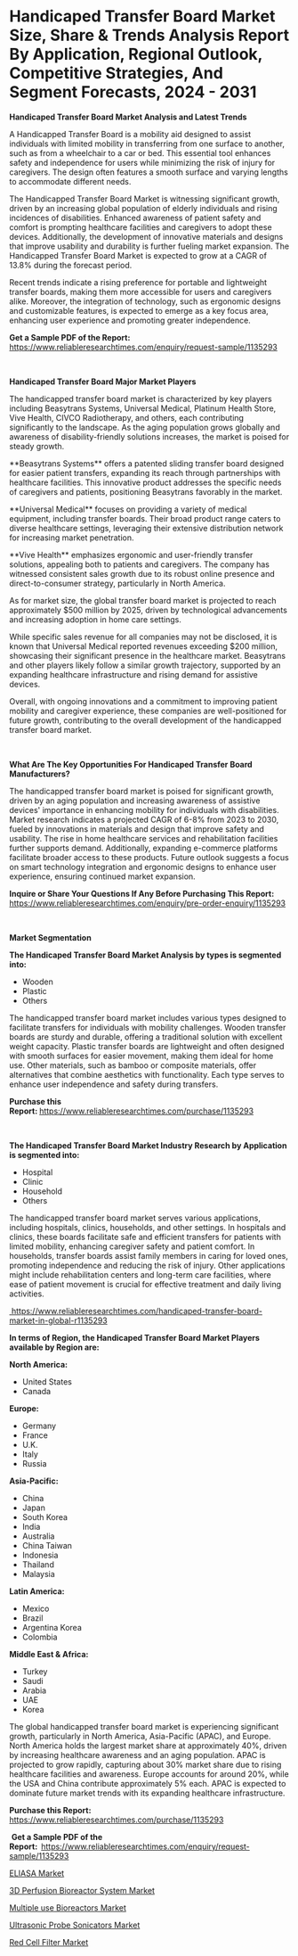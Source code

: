 <p><h1>Handicaped Transfer Board Market Size, Share & Trends Analysis Report By Application, Regional Outlook, Competitive Strategies, And Segment Forecasts, 2024 - 2031</h1></p><p><strong>Handicaped Transfer Board Market Analysis and Latest Trends</strong></p>
<p><p>A Handicapped Transfer Board is a mobility aid designed to assist individuals with limited mobility in transferring from one surface to another, such as from a wheelchair to a car or bed. This essential tool enhances safety and independence for users while minimizing the risk of injury for caregivers. The design often features a smooth surface and varying lengths to accommodate different needs.</p><p>The Handicapped Transfer Board Market is witnessing significant growth, driven by an increasing global population of elderly individuals and rising incidences of disabilities. Enhanced awareness of patient safety and comfort is prompting healthcare facilities and caregivers to adopt these devices. Additionally, the development of innovative materials and designs that improve usability and durability is further fueling market expansion. The Handicapped Transfer Board Market is expected to grow at a CAGR of 13.8% during the forecast period. </p><p>Recent trends indicate a rising preference for portable and lightweight transfer boards, making them more accessible for users and caregivers alike. Moreover, the integration of technology, such as ergonomic designs and customizable features, is expected to emerge as a key focus area, enhancing user experience and promoting greater independence.</p></p>
<p><strong>Get a Sample PDF of the Report:&nbsp;</strong> <a href="https://www.reliableresearchtimes.com/enquiry/request-sample/1135293?utm_campaign=1625&utm_medium=2&utm_source=Github&utm_content=ia&utm_term=13102024&utm_id=handicaped-transfer-board">https://www.reliableresearchtimes.com/enquiry/request-sample/1135293</a></p>
<p>&nbsp;</p>
<p><strong>Handicaped Transfer Board Major Market Players</strong></p>
<p><p>The handicapped transfer board market is characterized by key players including Beasytrans Systems, Universal Medical, Platinum Health Store, Vive Health, CIVCO Radiotherapy, and others, each contributing significantly to the landscape. As the aging population grows globally and awareness of disability-friendly solutions increases, the market is poised for steady growth.</p><p>**Beasytrans Systems** offers a patented sliding transfer board designed for easier patient transfers, expanding its reach through partnerships with healthcare facilities. This innovative product addresses the specific needs of caregivers and patients, positioning Beasytrans favorably in the market.</p><p>**Universal Medical** focuses on providing a variety of medical equipment, including transfer boards. Their broad product range caters to diverse healthcare settings, leveraging their extensive distribution network for increasing market penetration.</p><p>**Vive Health** emphasizes ergonomic and user-friendly transfer solutions, appealing both to patients and caregivers. The company has witnessed consistent sales growth due to its robust online presence and direct-to-consumer strategy, particularly in North America.</p><p>As for market size, the global transfer board market is projected to reach approximately $500 million by 2025, driven by technological advancements and increasing adoption in home care settings.</p><p>While specific sales revenue for all companies may not be disclosed, it is known that Universal Medical reported revenues exceeding $200 million, showcasing their significant presence in the healthcare market. Beasytrans and other players likely follow a similar growth trajectory, supported by an expanding healthcare infrastructure and rising demand for assistive devices.</p><p>Overall, with ongoing innovations and a commitment to improving patient mobility and caregiver experience, these companies are well-positioned for future growth, contributing to the overall development of the handicapped transfer board market.</p></p>
<p>&nbsp;</p>
<p><strong>What Are The Key Opportunities For Handicaped Transfer Board Manufacturers?</strong></p>
<p><p>The handicapped transfer board market is poised for significant growth, driven by an aging population and increasing awareness of assistive devices' importance in enhancing mobility for individuals with disabilities. Market research indicates a projected CAGR of 6-8% from 2023 to 2030, fueled by innovations in materials and design that improve safety and usability. The rise in home healthcare services and rehabilitation facilities further supports demand. Additionally, expanding e-commerce platforms facilitate broader access to these products. Future outlook suggests a focus on smart technology integration and ergonomic designs to enhance user experience, ensuring continued market expansion.</p></p>
<p><strong>Inquire or Share Your Questions If Any Before Purchasing This Report:</strong> <a href="https://www.reliableresearchtimes.com/enquiry/pre-order-enquiry/1135293?utm_campaign=1625&utm_medium=2&utm_source=Github&utm_content=ia&utm_term=13102024&utm_id=handicaped-transfer-board">https://www.reliableresearchtimes.com/enquiry/pre-order-enquiry/1135293</a></p>
<p>&nbsp;</p>
<p><strong>Market Segmentation</strong></p>
<p><strong>The Handicaped Transfer Board Market Analysis by types is segmented into:</strong></p>
<p><ul><li>Wooden</li><li>Plastic</li><li>Others</li></ul></p>
<p><p>The handicapped transfer board market includes various types designed to facilitate transfers for individuals with mobility challenges. Wooden transfer boards are sturdy and durable, offering a traditional solution with excellent weight capacity. Plastic transfer boards are lightweight and often designed with smooth surfaces for easier movement, making them ideal for home use. Other materials, such as bamboo or composite materials, offer alternatives that combine aesthetics with functionality. Each type serves to enhance user independence and safety during transfers.</p></p>
<p><strong>Purchase this Report:&nbsp;</strong><a href="https://www.reliableresearchtimes.com/purchase/1135293?utm_campaign=1625&utm_medium=2&utm_source=Github&utm_content=ia&utm_term=13102024&utm_id=handicaped-transfer-board">https://www.reliableresearchtimes.com/purchase/1135293</a></p>
<p>&nbsp;</p>
<p><strong>The Handicaped Transfer Board Market Industry Research by Application is segmented into:</strong></p>
<p><ul><li>Hospital</li><li>Clinic</li><li>Household</li><li>Others</li></ul></p>
<p><p>The handicapped transfer board market serves various applications, including hospitals, clinics, households, and other settings. In hospitals and clinics, these boards facilitate safe and efficient transfers for patients with limited mobility, enhancing caregiver safety and patient comfort. In households, transfer boards assist family members in caring for loved ones, promoting independence and reducing the risk of injury. Other applications might include rehabilitation centers and long-term care facilities, where ease of patient movement is crucial for effective treatment and daily living activities.</p></p>
<p><a href="https://www.reliableresearchtimes.com/handicaped-transfer-board-market-in-global-r1135293?utm_campaign=1625&utm_medium=2&utm_source=Github&utm_content=ia&utm_term=13102024&utm_id=handicaped-transfer-board">&nbsp;https://www.reliableresearchtimes.com/handicaped-transfer-board-market-in-global-r1135293</a></p>
<p><strong>In terms of Region, the Handicaped Transfer Board Market Players available by Region are:</strong></p>
<p>
    <p> <strong> North America: </strong>
        <ul>
            <li>United States</li>
            <li>Canada</li>
        </ul>
        </p> 
    <p> <strong> Europe: </strong>
        <ul>
            <li>Germany</li>
            <li>France</li>
            <li>U.K.</li>
            <li>Italy</li>
            <li>Russia</li>
        </ul>
        </p> 
    <p> <strong> Asia-Pacific: </strong>
        <ul>
            <li>China</li>
            <li>Japan</li>
            <li>South Korea</li>
            <li>India</li>
            <li>Australia</li>
            <li>China Taiwan</li>
            <li>Indonesia</li>
            <li>Thailand</li>
            <li>Malaysia</li>
        </ul>
        </p> 
    <p> <strong> Latin America: </strong>
        <ul>
            <li>Mexico</li>
            <li>Brazil</li>
            <li>Argentina Korea</li>
            <li>Colombia</li>
        </ul>
        </p> 
    <p> <strong> Middle East & Africa: </strong>
        <ul>
            <li>Turkey</li>
            <li>Saudi</li>
            <li>Arabia</li>
            <li>UAE</li>
            <li>Korea</li>
        </ul>
    </p>
    </p>
<p><p>The global handicapped transfer board market is experiencing significant growth, particularly in North America, Asia-Pacific (APAC), and Europe. North America holds the largest market share at approximately 40%, driven by increasing healthcare awareness and an aging population. APAC is projected to grow rapidly, capturing about 30% market share due to rising healthcare facilities and awareness. Europe accounts for around 20%, while the USA and China contribute approximately 5% each. APAC is expected to dominate future market trends with its expanding healthcare infrastructure.</p></p>
<p><strong>Purchase this Report: </strong><a href="https://www.reliableresearchtimes.com/purchase/1135293?utm_campaign=1625&utm_medium=2&utm_source=Github&utm_content=ia&utm_term=13102024&utm_id=handicaped-transfer-board">https://www.reliableresearchtimes.com/purchase/1135293</a></p>
<p>&nbsp;<strong>Get a Sample PDF of the Report:&nbsp;&nbsp;</strong><a href="https://www.reliableresearchtimes.com/enquiry/request-sample/1135293?utm_campaign=1625&utm_medium=2&utm_source=Github&utm_content=ia&utm_term=13102024&utm_id=handicaped-transfer-board">https://www.reliableresearchtimes.com/enquiry/request-sample/1135293</a></p>
<p><strong></strong></p>
<p><p><a href="https://www.linkedin.com/pulse/global-eliasa-market-trends-insights-growth-opportunities-gspue?utm_campaign=1625&utm_medium=2&utm_source=Github&utm_content=ia&utm_term=13102024&utm_id=handicaped-transfer-board">ELIASA Market</a></p><p><a href="https://www.linkedin.com/pulse/3d-perfusion-bioreactor-system-market-global-regional-analysis-1uree?utm_campaign=1625&utm_medium=2&utm_source=Github&utm_content=ia&utm_term=13102024&utm_id=handicaped-transfer-board">3D Perfusion Bioreactor System Market</a></p><p><a href="https://www.linkedin.com/pulse/market-leaders-laggards-global-multiple-use-bioreactors-psoqe?utm_campaign=1625&utm_medium=2&utm_source=Github&utm_content=ia&utm_term=13102024&utm_id=handicaped-transfer-board">Multiple use Bioreactors Market</a></p><p><a href="https://www.linkedin.com/pulse/strategic-roadmap-success-global-ultrasonic-probe-sonicators-jlhke?utm_campaign=1625&utm_medium=2&utm_source=Github&utm_content=ia&utm_term=13102024&utm_id=handicaped-transfer-board">Ultrasonic Probe Sonicators Market</a></p><p><a href="https://www.linkedin.com/pulse/exploring-red-cell-filter-market-dynamics-global-trends-future-kryze?utm_campaign=1625&utm_medium=2&utm_source=Github&utm_content=ia&utm_term=13102024&utm_id=handicaped-transfer-board">Red Cell Filter Market</a></p></p>